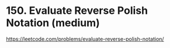 # 150. Evaluate Reverse Polish Notation (medium)

https://leetcode.com/problems/evaluate-reverse-polish-notation/
